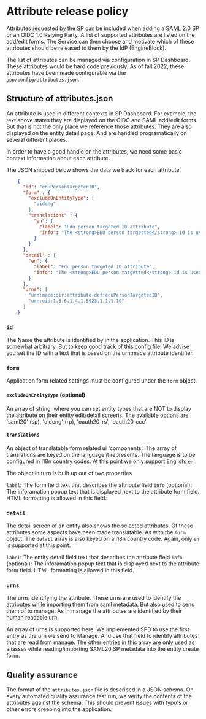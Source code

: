 # Attribute release policy

Attributes requested by the SP can be included when adding a SAML 2.0 SP or an OIDC 1.0 Relying Party. A list of 
supported attributes are listed on the add/edit forms. The Service can then choose and motivate which of these 
attributes should be released to them by the IdP (EngineBlock).

The list of attributes can be managed via configuration in SP Dashboard. These attributes would be hard code previously.
As of fall 2022, these attributes have been made configurable via the `app/config/attributes.json`.

## Structure of attributes.json
An attribute is used in different contexts in SP Dashboard. For example, the text above states they are displayed on the
OIDC and SAML add/edit forms. But that is not the only place we reference those attributes. They are also displayed on 
the entity detail page. And are handled programatically on several different places. 

In order to have a good handle on the attributes, we need some basic context information about each attribute.

The JSON snipped below shows the data we track for each attribute.

```json
    {
      "id": "eduPersonTargetedID",
      "form" : {
        "excludeOnEntityType": [
          "oidcng"
        ],
        "translations" : {
          "en": {
            "label": "Edu person targeted ID attribute",
            "info": "The <strong>EDU person targetted</strong> id is used to identify an identity on our platform, bla bla bla bla"
          }
        }
      },
      "detail" : {
        "en": {
          "label": "Edu person targeted ID attribute",
          "info": "The <strong>EDU person targetted</strong> id is used to identify an identity on our platform, bla bla bla bla"
        }
      },
      "urns": [
        "urn:mace:dir:attribute-def:eduPersonTargetedID",
        "urn:oid:1.3.6.1.4.1.5923.1.1.1.10"
      ]
    }
```

### `id`
The Name the attribute is identified by in the application. This ID is somewhat arbitrary. But to keep good track of 
this config file. We advise you set the ID with a text that is based on the urn:mace attribute identifier. 

### `form`
Application form related settings must be configured under the `form` object.

#### `excludeOnEntityType` (optional)
An array of string, where you can set entity types that are NOT to display the attribute on their entity edit/detail screens.
The available options are: 'saml20' (sp), 'oidcng' (rp), 'oauth20_rs', 'oauth20_ccc'

#### `translations`
An object of translatable form related ui 'components'. The array of translations are keyed on the language it represents.
The language is to be configured in i18n country codes. At this point we only support English: `en`.

The object in turn is built up out of two properties

`label`: The form field text that describes the attribute field
`info` (optional): The inforamation popup text that is displayed next to the attribute form field. HTML formatting is allowed in this field.

### `detail`
The detail screen of an entity also shows the selected attributes. Of these attributes some aspects have been made translatable.
As with the `form` object. The `detail` array is also keyed on a i18n country code. Again, only `en` is supported at this point.

`label`: The entity detail field text that describes the attribute field
`info` (optional): The inforamation popup text that is displayed next to the attribute form field. HTML formatting is allowed in this field.

### `urns`
The urns identifying the attribute. These urns are used to identify the attributes while importing them from saml metadata.
But also used to send them of to manage. As in manage the attributes are identified by their human readable urn.

An array of urns is supported here. We implemented SPD to use the first entry as the urn we send to Manage. And use that field
to identify attributes that are read from manage. The other entries in this array are only used as aliasses while reading/importing 
SAML20 SP metadata into the entity create form.

## Quality assurance
The format of the `attributes.json` file is described in a JSON schema. On every automated quality assurance test run,
we verify the contents of the attributes against the schema. This should prevent issues with typo's or other errors 
creeping into the application.
